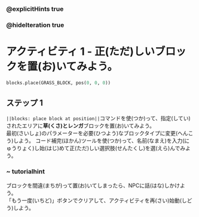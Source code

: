 ### @explicitHints true
### @hideIteration true 
# アクティビティ 1 - 正(ただ)しいブロックを置(お)いてみよう。

```python
blocks.place(GRASS_BLOCK, pos(0, 0, 0))
```

## ステップ 1
`||blocks: place block at position||`コマンドを使(つか)って、指定(してい)されたエリアに**草(くさ)**と**レンガ**ブロックを置(お)いてみよう。<br>
最初(さいしょ)のパラメーターを必要(ひつよう)なブロックタイプに変更(へんこう)しよう。
コード補完(ほかん)ツールを使(つか)って、名前(なまえ)を入力(にゅうりょく)し始(はじ)めて正(ただ)しい選択肢(せんたくし)を選(えら)んでみよう。
### ~ tutorialhint 
ブロックを間違(まちが)って置(お)いてしまったら、NPCに話(はな)しかけよう。<br>
「もう一度(いちど)」ボタンでクリアして、アクティビティを再(さい)始動(しどう)しよう。 